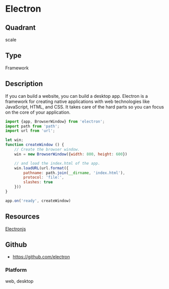 # Electron

## Quadrant
scale

## Type
Framework

## Description
If you can build a website, you can build a desktop app. Electron is a framework for creating native applications with web technologies like JavaScript, HTML, and CSS. It takes care of the hard parts so you can focus on the core of your application.

``` js
import {app, BrowserWindow} from 'electron';
import path from 'path';
import url from 'url';

let win;
function createWindow () {
    // Create the browser window.
    win = new BrowserWindow({width: 800, height: 600})

    // and load the index.html of the app.
    win.loadURL(url.format({
        pathname: path.join(__dirname, 'index.html'),
        protocol: 'file:',
        slashes: true
    }))
}

app.on('ready', createWindow)

```

## Resources
[Electronjs](https://electronjs.org/)


## Github
* <https://github.com/electron>

### Platform
web, desktop
